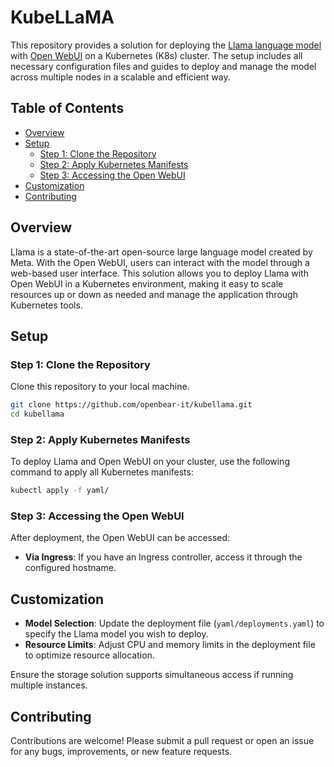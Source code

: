 # KubeLLaMA

This repository provides a solution for deploying the [Llama language model](https://github.com/facebookresearch/llama) with [Open WebUI](https://github.com/open-webui/open-webui) on a Kubernetes (K8s) cluster. The setup includes all necessary configuration files and guides to deploy and manage the model across multiple nodes in a scalable and efficient way.

## Table of Contents
- [Overview](#overview)
- [Setup](#setup)
  - [Step 1: Clone the Repository](#step-1-clone-the-repository)
  - [Step 2: Apply Kubernetes Manifests](#step-3-apply-kubernetes-manifests)
  - [Step 3: Accessing the Open WebUI](#step-4-accessing-the-open-webui)
- [Customization](#customization)
- [Contributing](#contributing)

## Overview
Llama is a state-of-the-art open-source large language model created by Meta. With the Open WebUI, users can interact with the model through a web-based user interface. This solution allows you to deploy Llama with Open WebUI in a Kubernetes environment, making it easy to scale resources up or down as needed and manage the application through Kubernetes tools.

## Setup

### Step 1: Clone the Repository
Clone this repository to your local machine.

```bash
git clone https://github.com/openbear-it/kubellama.git
cd kubellama
```

### Step 2: Apply Kubernetes Manifests

To deploy Llama and Open WebUI on your cluster, use the following command to apply all Kubernetes manifests:
```bash
kubectl apply -f yaml/
```

### Step 3: Accessing the Open WebUI

After deployment, the Open WebUI can be accessed:
- **Via Ingress**: If you have an Ingress controller, access it through the configured hostname.

## Customization

- **Model Selection**: Update the deployment file (`yaml/deployments.yaml`) to specify the Llama model you wish to deploy.
- **Resource Limits**: Adjust CPU and memory limits in the deployment file to optimize resource allocation.


Ensure the storage solution supports simultaneous access if running multiple instances.               

## Contributing

Contributions are welcome! Please submit a pull request or open an issue for any bugs, improvements, or new feature requests.